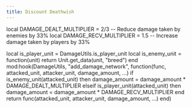 ```yaml
---
title: Discount Deathwish
---
```


local DAMAGE_DEALT_MULTIPLIER = 2/3 -- Reduce damage taken by enemies by 33%
local DAMAGE_RECV_MULTIPLIER = 1.5 -- Increase damage taken by players by 33%

local is_player_unit = DamageUtils.is_player_unit
local is_enemy_unit = function(unit) return Unit.get_data(unit, "breed") end
mod:hook(DamageUtils, "add_damage_network", function(func, attacked_unit, attacker_unit, damage_amount, ...)
    if is_enemy_unit(attacked_unit) then
        damage_amount = damage_amount * DAMAGE_DEALT_MULTIPLIER
    elseif is_player_unit(attacked_unit) then
        damage_amount = damage_amount * DAMAGE_RECV_MULTIPLIER
    end
    return func(attacked_unit, attacker_unit, damage_amount, ...)
end)

